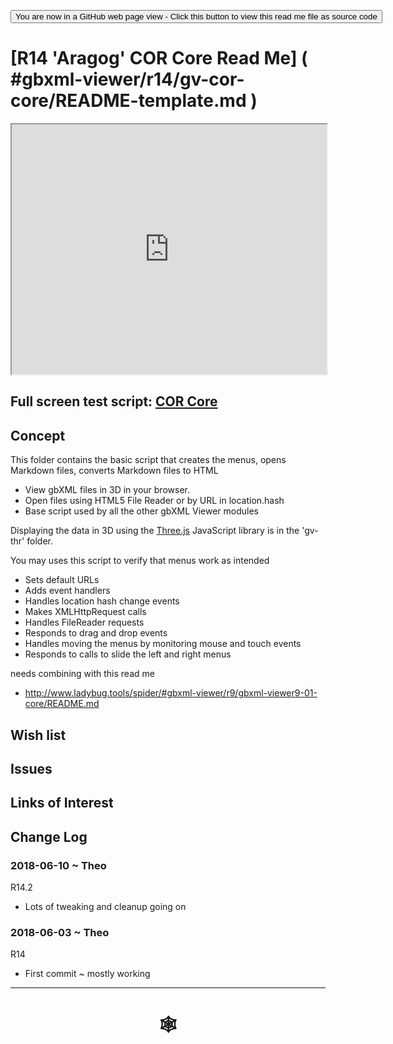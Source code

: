 <span style=display:none; >[You are now in a GitHub source code view - click this link to view Read Me file as a web page](http://www.ladybug.tools/spider/index.html#gbxml-viewer/r14/gv-cor-core/README.md "View file as a web page." ) </span>

<div><input type=button onclick="window.location.href='https://github.com/ladybug-tools/spider/blob/master/gbxml-viewer/r14/gv-cor-core/README-template.md'";
value='You are now in a GitHub web page view - Click this button to view this read me file as source code' ></div>

# [R14 'Aragog' COR Core Read Me] ( #gbxml-viewer/r14/gv-cor-core/README-template.md )


<iframe class=iframeReadMe src=https://www.ladybug.tools/spider/gbxml-viewer/r14/gv-cor-core/gv-tmp.html width=100% height=400px >Iframes are not displayed on github.com</iframe>


## Full screen test script: [COR Core]( https://www.ladybug.tools/spider/gbxml-viewer/r14/gv-cor-core/gv-tmp.html )


## Concept


This folder contains the basic script that creates the menus, opens Markdown files, converts Markdown files to HTML
* View gbXML files in 3D in your browser.
* Open files using HTML5 File Reader or by URL in location.hash
* Base script used by all the other gbXML Viewer modules

Displaying the data in 3D using the [Three.js]( https://threejs.org ) JavaScript library is in the 'gv-thr' folder.

You may uses this script to verify that menus work as intended

* Sets default URLs
* Adds event handlers
* Handles location hash change events
* Makes XMLHttpRequest calls
* Handles FileReader requests
* Responds to drag and drop events
* Handles moving the menus by monitoring mouse and touch events
* Responds to calls to slide the left and right menus


needs combining with this read me

* <http://www.ladybug.tools/spider/#gbxml-viewer/r9/gbxml-viewer9-01-core/README.md>


## Wish list



## Issues



## Links of Interest



## Change Log

### 2018-06-10 ~ Theo

R14.2
* Lots of tweaking and cleanup going on

### 2018-06-03 ~ Theo

R14
* First commit ~ mostly working

***

# <center title="hello!" ><a href=javascript:window.scrollTo(0,0); style=text-decoration:none; > &#x1f578; </a></center>



